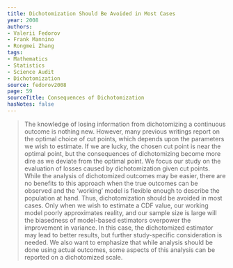 ```yaml
---
title: Dichotomization Should Be Avoided in Most Cases
year: 2008
authors:
- Valerii Fedorov
- Frank Mannino
- Rongmei Zhang
tags:
- Mathematics
- Statistics
- Science Audit
- Dichotomization
source: fedorov2008
page: 59
sourceTitle: Consequences of Dichotomization
hasNotes: false
---
```


> The knowledge of losing information from dichotomizing a continuous outcome is nothing new. However, many previous writings report on the optimal choice of cut points, which depends upon the parameters we wish to estimate. If we are lucky, the chosen cut point is near the optimal point, but the consequences of dichotomizing become more dire as we deviate from the optimal point. We focus our study on the evaluation of losses caused by dichotomization given cut points. While the analysis of dichotomized outcomes may be easier, there are no benefits to this approach when the true outcomes can be observed and the ‘working’ model is flexible enough to describe the population at hand. Thus, dichotomization should be avoided in most cases. Only when we wish to estimate a CDF value, our working model poorly approximates reality, and our sample size is large will the biasedness of model-based estimators overpower the improvement in variance. In this case, the dichotomized estimator may lead to better results, but further study-specific consideration is needed. We also want to emphasize that while analysis should be done using actual outcomes, some aspects of this analysis can be reported on a dichotomized scale.
